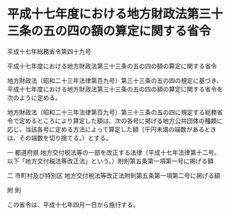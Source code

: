 # 平成十七年度における地方財政法第三十三条の五の四の額の算定に関する省令

平成十七年総務省令第四十九号

平成十七年度における地方財政法第三十三条の五の四の額の算定に関する省令

地方財政法（昭和二十三年法律第百九号）第三十三条の五の四の規定に基づき、平成十七年度における地方財政法第三十三条の五の四の額の算定に関する省令を次のように定める。

地方財政法（昭和二十三年法律第百九号）第三十三条の五の四に規定する総務省令で定めるところにより算定した額は、次の各号に掲げる地方公共団体の種類に応じ、当該各号に定める方法によって算定した額（千円未満の端数があるときは、その端数を切り捨てる。）とする。

一 都道府県 地方交付税法等の一部を改正する法律（平成十七年法律第十二号。以下「地方交付税法等改正法」という。）附則第五条第一項第一号に掲げる額

二 市町村及び特別区 地方交付税法等改正法附則第五条第一項第二号に掲げる額

附 則

この省令は、平成十七年四月一日から施行する。
